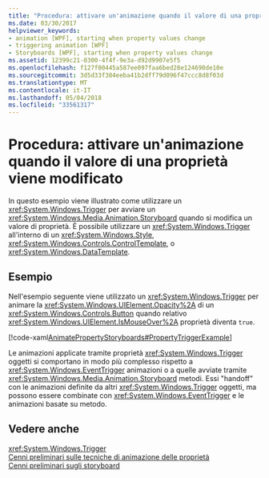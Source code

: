 ```yaml
---
title: "Procedura: attivare un'animazione quando il valore di una proprietà viene modificato"
ms.date: 03/30/2017
helpviewer_keywords:
- animation [WPF], starting when property values change
- triggering animation [WPF]
- Storyboards [WPF], starting when property values change
ms.assetid: 12399c21-0300-4f4f-9e3a-d92d9907e5f5
ms.openlocfilehash: f127f00445a587ee097faa6bed28e124690de10e
ms.sourcegitcommit: 3d5d33f384eeba41b2dff79d096f47ccc8d8f03d
ms.translationtype: MT
ms.contentlocale: it-IT
ms.lasthandoff: 05/04/2018
ms.locfileid: "33561317"
---
```

# <a name="how-to-trigger-an-animation-when-a-property-value-changes"></a>Procedura: attivare un'animazione quando il valore di una proprietà viene modificato
In questo esempio viene illustrato come utilizzare un <xref:System.Windows.Trigger> per avviare un <xref:System.Windows.Media.Animation.Storyboard> quando si modifica un valore di proprietà. È possibile utilizzare un <xref:System.Windows.Trigger> all'interno di un <xref:System.Windows.Style>, <xref:System.Windows.Controls.ControlTemplate>, o <xref:System.Windows.DataTemplate>.  
  
## <a name="example"></a>Esempio  
 Nell'esempio seguente viene utilizzato un <xref:System.Windows.Trigger> per animare la <xref:System.Windows.UIElement.Opacity%2A> di un <xref:System.Windows.Controls.Button> quando relativo <xref:System.Windows.UIElement.IsMouseOver%2A> proprietà diventa `true`.  
  
 [!code-xaml[AnimatePropertyStoryboards#PropertyTriggerExample](../../../../samples/snippets/xaml/VS_Snippets_Wpf/AnimatePropertyStoryboards/XAML/PropertyTriggerExample.xaml#propertytriggerexample)]  
  
 Le animazioni applicate tramite proprietà <xref:System.Windows.Trigger> oggetti si comportano in modo più complesso rispetto a <xref:System.Windows.EventTrigger> animazioni o a quelle avviate tramite <xref:System.Windows.Media.Animation.Storyboard> metodi.  Essi "handoff" con le animazioni definite da altri <xref:System.Windows.Trigger> oggetti, ma possono essere combinate con <xref:System.Windows.EventTrigger> e le animazioni basate su metodo.  
  
## <a name="see-also"></a>Vedere anche  
 <xref:System.Windows.Trigger>  
 [Cenni preliminari sulle tecniche di animazione delle proprietà](../../../../docs/framework/wpf/graphics-multimedia/property-animation-techniques-overview.md)  
 [Cenni preliminari sugli storyboard](../../../../docs/framework/wpf/graphics-multimedia/storyboards-overview.md)
